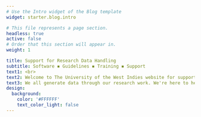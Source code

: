 ```yaml
---
# Use the Intro widget of the Blog template
widget: starter.blog.intro

# This file represents a page section.
headless: true
active: false
# Order that this section will appear in.
weight: 1

title: Support for Research Data Handling
subtitle: Software ◾︎ Guidelines ◾︎ Training ◾︎ Support
text1: <br>
text2: Welcome to The University of the West Indies website for supporting Research Data Handling.  
text3: We all generate data through our research work. We're here to help you with all aspects of managing your data.
design:
  background:
    color: '#FFFFFF'
    text_color_light: false
---
```

